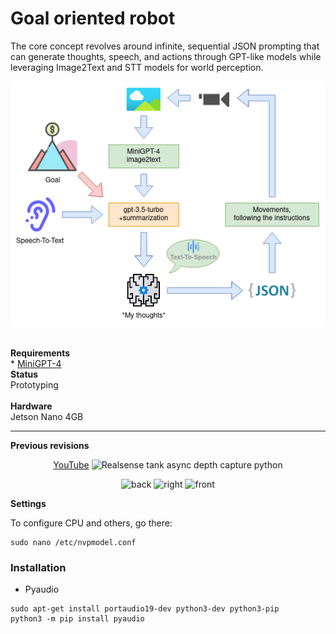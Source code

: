 # Goal oriented robot
The core concept revolves around infinite, sequential JSON prompting that can generate thoughts, speech, and actions through GPT-like models while leveraging Image2Text and STT models for world perception.  
<p align="center">
  <img src="https://github.com/format37/rover/blob/master/assets/rover.drawio.png" alt="Concept">
</p><br>
<b>Requirements</b><br>
* <a href="https://github.com/format37/MiniGPT-4">MiniGPT-4</a><br>
<b>Status</b><br>
Prototyping<br><br>
<b>Hardware</b><br>
Jetson Nano 4GB<br>
<hr>
<b>Previous revisions</b>
<p align="center">
  <a href="https://youtu.be/f6Nfc5jzEi0">YouTube</a>
    <img src="https://i9.ytimg.com/vi/f6Nfc5jzEi0/mq1.jpg?sqp=CMjwnYoG&rs=AOn4CLCXwUplQjQcZZcBIdK3yu3a80Qf7w" alt="Realsense tank async depth capture python">
  </a>
</p>
<p align="center">
  <img src="https://github.com/format37/rover/blob/master/images/back.jpg" alt="back">
  <img src="https://github.com/format37/rover/blob/master/images/right.jpg" alt="right">
  <img src="https://github.com/format37/rover/blob/master/images/front.jpg" alt="front">
</p>
<b>Settings</b>

To configure CPU and others, go there:
```
sudo nano /etc/nvpmodel.conf
```
### Installation
* Pyaudio
```
sudo apt-get install portaudio19-dev python3-dev python3-pip
python3 -m pip install pyaudio
```